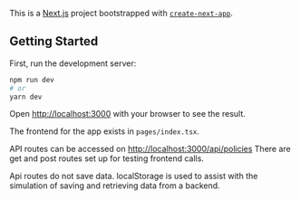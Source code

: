 This is a [Next.js](https://nextjs.org/) project bootstrapped with [`create-next-app`](https://github.com/vercel/next.js/tree/canary/packages/create-next-app).

## Getting Started

First, run the development server:

```bash
npm run dev
# or
yarn dev
```

Open [http://localhost:3000](http://localhost:3000) with your browser to see the result.

The frontend for the app exists in `pages/index.tsx`.

API routes can be accessed on [http://localhost:3000/api/policies](http://localhost:3000/api/policies)
There are get and post routes set up for testing frontend calls.

Api routes do not save data. localStorage is used to assist with the simulation of saving and retrieving data from a backend.
